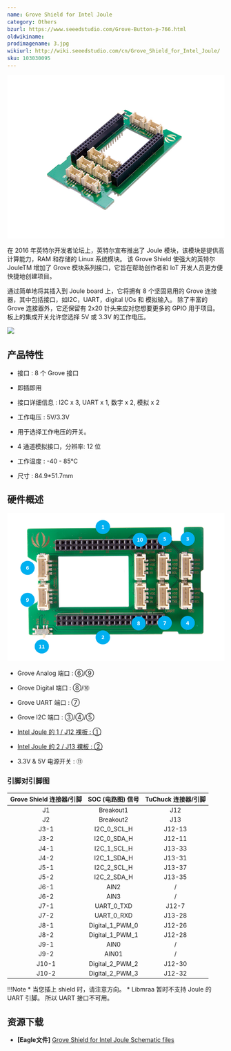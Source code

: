 ```yaml
---
name: Grove Shield for Intel Joule
category: Others
bzurl: https://www.seeedstudio.com/Grove-Button-p-766.html
oldwikiname:
prodimagename: 3.jpg
wikiurl: http://wiki.seeedstudio.com/cn/Grove_Shield_for_Intel_Joule/
sku: 103030095
---
```



![](https://github.com/SeeedDocument/Grove_Shield_for_Intel_Joule/blob/master/img/1.jpg?raw=true)

在 2016 年英特尔开发者论坛上，英特尔宣布推出了 Joule 模块，该模块是提供高计算能力，RAM 和存储的 Linux 系统模块。 该 Grove Shield 使强大的英特尔 JouleTM 增加了 Grove 模块系列接口，它旨在帮助创作者和 IoT 开发人员更方便快捷地创建项目。

通过简单地将其插入到 Joule board 上，它将拥有 8 个坚固易用的 Grove 连接器，其中包括接口，如I2C，UART，digital I/Os 和 模拟输入。 除了丰富的 Grove 连接器外，它还保留有 2x20 针头来应对您想要更多的 GPIO 用于项目。 板上的集成开关允许您选择 5V 或 3.3V 的工作电压。


[![](https://github.com/SeeedDocument/wiki_chinese/raw/master/docs/images/click_to_buy.PNG)](https://item.taobao.com/item.htm?spm=a1z10.3-c.w4002-11172317909.10.57dd0641qz6eDH&id=548191790361)

## 产品特性

- 接口 : 8 个 Grove 接口

- 即插即用

- 接口详细信息 : I2C x 3, UART x 1, 数字 x 2, 模拟 x 2

- 工作电压 : 5V/3.3V

- 用于选择工作电压的开关。

- 4 通道模拟接口，分辨率: 12 位

- 工作温度 : -40 - 85℃

- 尺寸 : 84.9*51.7mm

## 硬件概述

![](https://github.com/SeeedDocument/Grove_Shield_for_Intel_Joule/raw/master/img/Grove%20Shield%20for%20intel%20Joule%20Pin.png)

- Grove Analog 端口 : ⑥/⑨

- Grove Digital 端口 : ⑧/⑩

- Grove UART 端口 : ⑦

- Grove I2C 端口 : ③/④/⑤

- [Intel Joule 的 1 / J12 裸板 : ①](http://www.intel.com/content/www/us/en/support/boards-and-kits/000022494.html)

- [Intel Joule 的 2 / J13 裸板 : ②](http://www.intel.com/content/www/us/en/support/boards-and-kits/000022494.html)

- 3.3V & 5V 电源开关 : ⑪

### 引脚对引脚图
|Grove Shield 连接器/引脚|SOC (电路图) 信号|TuChuck 连接器/引脚
|:---:|:---:|:---:|
|J1|Breakout1|J12|
|J2|Breakout2|J13|
|J3-1|I2C_0_SCL_H|J12-13|
|J3-2|I2C_0_SDA_H|J12-11|
|J4-1|I2C_1_SCL_H|J13-33|
|J4-2|I2C_1_SDA_H|J13-31|
|J5-1|I2C_2_SCL_H|J13-37|
|J5-2|I2C_2_SDA_H|J13-35|
|J6-1|AIN2|/|
|J6-2|AIN3|/|
|J7-1|UART_0_TXD|J12-7|
|J7-2|UART_0_RXD|J13-28|
|J8-1|Digital_1_PWM_0|J12-26|
|J8-2|Digital_1_PWM_1|J12-28|
|J9-1|AIN0|/|
|J9-2|AIN01|/|
|J10-1|Digital_2_PWM_2|J12-30|
|J10-2|Digital_2_PWM_3|J12-32|


!!!Note
    * 当您插上 shield 时，请注意方向。
    * Libmraa 暂时不支持 Joule 的 UART 引脚。 所以 UART 接口不可用。

## 资源下载

* **[Eagle文件]** [Grove Shield for Intel Joule Schematic files](https://github.com/SeeedDocument/Grove_Shield_for_Intel_Joule/tree/master/res)
